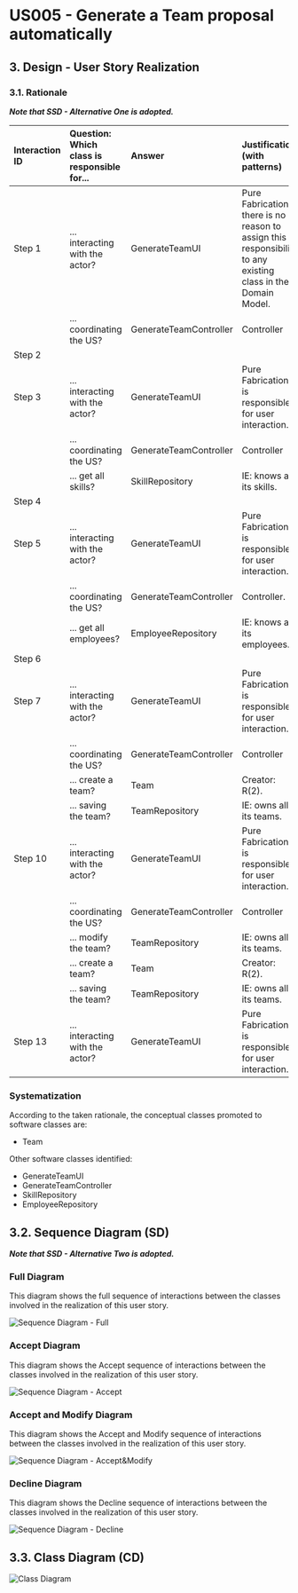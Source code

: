 # US005 - Generate a Team proposal automatically

## 3. Design - User Story Realization 

### 3.1. Rationale

_**Note that SSD - Alternative One is adopted.**_

| Interaction ID | Question: Which class is responsible for... | Answer                 | Justification (with patterns)                                                                                 |
|:---------------|:--------------------------------------------|:-----------------------|:--------------------------------------------------------------------------------------------------------------|
| Step 1  		     | 	... interacting with the actor?            | GenerateTeamUI         | Pure Fabrication: there is no reason to assign this responsibility to any existing class in the Domain Model. |
| 			  		        | 	... coordinating the US?                   | GenerateTeamController | Controller                                                                                                    |
| Step 2  		     | 							                                     |                        |                                                                                                               |
| Step 3  		     | 	... interacting with the actor?            | GenerateTeamUI         | Pure Fabrication: is responsible for user interaction.                                                        |
| 		             | 	... coordinating the US?                   | GenerateTeamController | Controller                                                                                                    |
| 		             | 	... get all skills?                        | SkillRepository        | IE: knows all its skills.                                                                                     |
| Step 4  		     | 	                                           |                        |                                                                                                               |
| Step 5  		     | 	... interacting with the actor?            | GenerateTeamUI         | Pure Fabrication: is responsible for user interaction.                                                        |
| 		             | 	... coordinating the US?                   | GenerateTeamController | Controller.                                                                                                   |
| 		             | 	... get all employees?                     | EmployeeRepository     | IE: knows all its employees.                                                                                  |
| Step 6  		     | 							                                     |                        |                                                                                                               |              
| Step 7  		     | 	... interacting with the actor?            | GenerateTeamUI         | Pure Fabrication: is responsible for user interaction.                                                        |
| 		             | 	... coordinating the US?                   | GenerateTeamController | Controller                                                                                                    |
| 		             | 	... create a team?                         | Team                   | Creator: R(2).                                                                                                |
| 		             | 	... saving the team?                       | TeamRepository         | IE: owns all its teams.                                                                                       |
| Step 10  		    | 	... interacting with the actor?            | GenerateTeamUI         | Pure Fabrication: is responsible for user interaction.                                                        |
| 		             | 	... coordinating the US?                   | GenerateTeamController | Controller                                                                                                    |
| 		             | 	... modify the team?                       | TeamRepository         | IE: owns all its teams.                                                                                       |
| 		             | 	... create a team?                         | Team                   | Creator: R(2).                                                                                                |
| 		             | 	... saving the team?                       | TeamRepository         | IE: owns all its teams.                                                                                       |
| Step 13  		    | 	... interacting with the actor?            | GenerateTeamUI         | Pure Fabrication: is responsible for user interaction.                                                        |
### Systematization ##

According to the taken rationale, the conceptual classes promoted to software classes are: 

* Team


Other software classes identified: 

* GenerateTeamUI  
* GenerateTeamController
* SkillRepository
* EmployeeRepository


## 3.2. Sequence Diagram (SD)

_**Note that SSD - Alternative Two is adopted.**_

### Full Diagram

This diagram shows the full sequence of interactions between the classes involved in the realization of this user story.

![Sequence Diagram - Full](svg/us005-sequence-diagram-full.svg)

### Accept Diagram

This diagram shows the Accept sequence of interactions between the classes involved in the realization of this user story.

![Sequence Diagram - Accept](svg/us005-sequence-diagram-Accept.svg)

### Accept and Modify Diagram

This diagram shows the Accept and Modify sequence of interactions between the classes involved in the realization of this user story.

![Sequence Diagram - Accept&Modify](svg/us005-sequence-diagram-Accept&Modify.svg)

### Decline Diagram

This diagram shows the Decline sequence of interactions between the classes involved in the realization of this user story.

![Sequence Diagram - Decline](svg/us005-sequence-diagram-Decline.svg)
## 3.3. Class Diagram (CD)

![Class Diagram](svg/us005-class-diagram.svg)